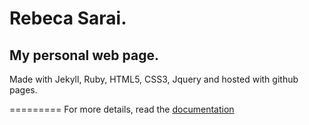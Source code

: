 # Rebeca Sarai. 
## My personal web page.
Made with Jekyll, Ruby, HTML5, CSS3, Jquery and hosted with github pages.




=========
For more details, read the [documentation](http://jekyllrb.com/)
